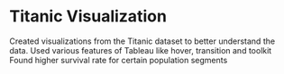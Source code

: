 # Titanic Visualization
Created visualizations from the Titanic dataset to better understand the data.
Used various features of Tableau like hover, transition and toolkit 
Found higher survival rate for certain population segments